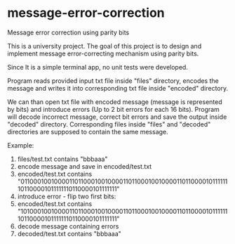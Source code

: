 # message-error-correction
Message error correction using parity bits

This is a university project.
The goal of this project is to design and implement message error-correcting mechanism using parity bits. 

Since It is a simple terminal app, no unit tests were developed.

Program reads provided input txt file inside "files" directory, encodes the message and writes it into corresponding txt file inside "encoded" directory.

We can than open txt file with encoded message (message is represented by bits) and introduce errors (Up to 2 bit errors for each 16 bits).
Program will decode incorrect message, correct bit errors and save the output inside "decoded" directory.
Corresponding files inside "files" and "decoded" directories are supposed to contain the same message.

Example:
1) files/test.txt          contains  "bbbaaa"
2) encode message and save in  encoded/test.txt
3) encoded/test.txt        contains  "011000100100001101100010010000110110001001000011011000010111111101100001011111110110000101111111"
4) introduce error - flip two first bits:
5) encoded/test.txt        contains  "101000100100001101100010010000110110001001000011011000010111111101100001011111110110000101111111"
6) decode message containing errors
7) decoded/test.txt        contains  "bbbaaa"
